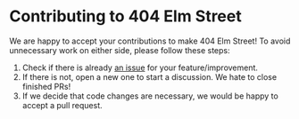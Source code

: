 # Contributing to 404 Elm Street

We are happy to accept your contributions to make 404 Elm Street! To avoid unnecessary work on either side, please follow these steps:

1. Check if there is already [an issue](https://github.com/zalando/elm-street-404/issues) for your feature/improvement.
2. If there is not, open a new one to start a discussion. We hate to close finished PRs!
3. If we decide that code changes are necessary, we would be happy to accept a pull request.
